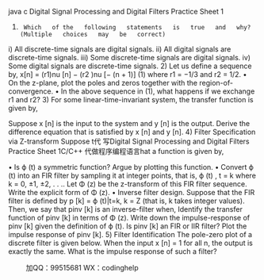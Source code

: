 java c
Digital Signal Processing and Digital Filters 
Practice Sheet 1
1)      Which   of the   following   statements   is   true   and   why?   (Multiple   choices   may   be   correct)
i)    All   discrete-time   signals   are   digital   signals.
ii)    All   digital   signals   are   discrete-time   signals.
iii)    Some   discrete-time   signals   are   digital   signals.
iv)    Some   digital   signals   are   discrete-time   signals.
2)    Let   us   define   a   sequence   by,
x[n]   =   (r1)nu   [n] − (r2   )nu   [− (n +   1)]                                                                                                                   (1)
where   r1      =   −1/3   and   r2      =   1/2.
•    On   the   z-plane,   plot   the   poles   and   zeros   together   with   the   region-of-convergence.
•      In   the   above   sequence   in   (1),   what   happens   if we   exchange   r1    and   r2?
3)    For   some   linear-time-invariant   system,   the   transfer   function   is   given   by,

Suppose   x [n]   is   the   input   to   the   system   and   y [n]   is   the   output.
Derive   the   difference   equation   that   is   satisfied   by   x [n]   and   y [n].
4) Filter Specification via Z-transform Suppose   t代 写Digital Signal Processing and Digital Filters Practice Sheet 1C/C++
代做程序编程语言hat   a   function   is   given   by,

•    Is   ϕ (t)   a   symmetric   function?   Argue   by   plotting   this   function.
•    Convert   ϕ (t)   into   an   FIR   filter   by   sampling   it   at   integer   points,   that   is,   ϕ (t) ,   t   =   k   where   k   = 0, ±1, ±2, . . ..
Let   Φ (z)   be   the   z-transform   of   this   FIR   filter   sequence.   Write   the   explicit   form   of   Φ (z).
•      Inverse   filter   design.   Suppose   that   the   FIR   filter   is   defined   by
p [k] =   ϕ (t)|t=k,   k   = Z                        (that   is,   k   takes   integer   values). 
Then,   we   say   that pinv [k]   is   an   inverse-filter   when,
Identify   the   transfer   function   of pinv [k]   in   terms   of   Φ (z).
Write   down   the   impulse-response   of pinv [k]   given   the   definition   of   ϕ (t).   Is pinv [k]   an   FIR   or   IIR   filter?
Plot   the   impulse   response   of pinv [k].
5) Filter Identification 
The   pole-zero   plot   of a   discrete   filter   is   given   below.
When   the   input   x [n] =   1   for   all   n,   the   output   is   exactly   the   same.
What   is   the   impulse   response   of such   a   filter?






         
加QQ：99515681  WX：codinghelp
